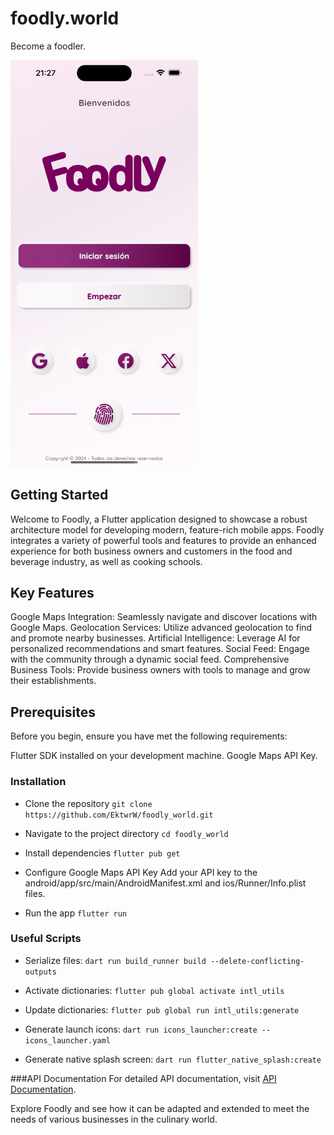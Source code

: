 # foodly.world

Become a foodler.

<img src="https://github.com/EktwrW/foodly_world/blob/main/assets/images/simulator_screenshot_55075B0F-39A4-410A-BCD5-748504B808E9.png?raw=true" alt="Logo" width="300"/>

## Getting Started

Welcome to Foodly, a Flutter application designed to showcase a robust architecture model for developing modern, feature-rich mobile apps. Foodly integrates a variety of powerful tools and features to provide an enhanced experience for both business owners and customers in the food and beverage industry, as well as cooking schools.

## Key Features

Google Maps Integration: Seamlessly navigate and discover locations with Google Maps.
Geolocation Services: Utilize advanced geolocation to find and promote nearby businesses.
Artificial Intelligence: Leverage AI for personalized recommendations and smart features.
Social Feed: Engage with the community through a dynamic social feed.
Comprehensive Business Tools: Provide business owners with tools to manage and grow their establishments.

## Prerequisites

Before you begin, ensure you have met the following requirements:

Flutter SDK installed on your development machine.
Google Maps API Key.

### Installation

- Clone the repository
  `git clone https://github.com/EktwrW/foodly_world.git`

- Navigate to the project directory
  `cd foodly_world`

- Install dependencies
  `flutter pub get`

- Configure Google Maps API Key
  Add your API key to the android/app/src/main/AndroidManifest.xml and ios/Runner/Info.plist files.

- Run the app
  `flutter run`

### Useful Scripts

- Serialize files:
  `dart run build_runner build --delete-conflicting-outputs`

- Activate dictionaries:
  `flutter pub global activate intl_utils`

- Update dictionaries:
  `flutter pub global run intl_utils:generate`

- Generate launch icons:
  `dart run icons_launcher:create --icons_launcher.yaml`

- Generate native splash screen:
  `dart run flutter_native_splash:create`

###API Documentation
For detailed API documentation, visit [API Documentation](https://www.qa.apps-369.com/api/documentation#/).

Explore Foodly and see how it can be adapted and extended to meet the needs of various businesses in the culinary world.
